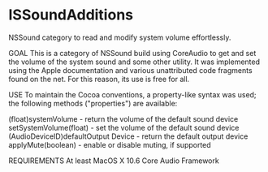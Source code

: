 ISSoundAdditions
================

NSSound category to read and modify system volume effortlessly.

GOAL
This is a category of NSSound build using CoreAudio to get and set the volume of the
system sound and some other utility.
It was implemented using the Apple documentation and various unattributed code fragments
found on the net. For this reason, its use is free for all.
 
USE
To maintain the Cocoa conventions, a property-like syntax was used; the following
methods ("properties") are available:
 
  (float)systemVolume			            - return the volume of the default sound device
	setSystemVolume(float)			        - set the volume of the default sound device
	(AudioDeviceID)defaultOutput Device	- return the default output device
	applyMute(boolean)			            - enable or disable muting, if supported
 
REQUIREMENTS
At least MacOS X 10.6
Core Audio Framework
